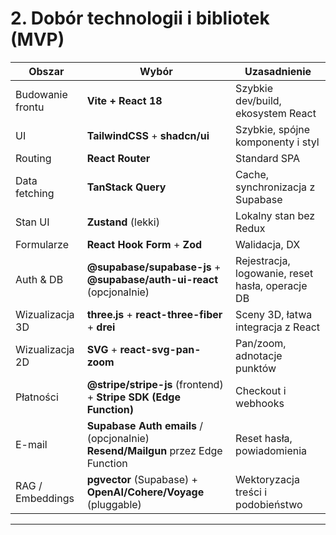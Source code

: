 # 2. Dobór technologii i bibliotek (MVP)

| Obszar | Wybór | Uzasadnienie |
|---|---|---|
| Budowanie frontu | **Vite + React 18** | Szybkie dev/build, ekosystem React |
| UI | **TailwindCSS** + **shadcn/ui** | Szybkie, spójne komponenty i styl |
| Routing | **React Router** | Standard SPA |
| Data fetching | **TanStack Query** | Cache, synchronizacja z Supabase |
| Stan UI | **Zustand** (lekki) | Lokalny stan bez Redux |
| Formularze | **React Hook Form** + **Zod** | Walidacja, DX |
| Auth & DB | **@supabase/supabase-js** + **@supabase/auth-ui-react** (opcjonalnie) | Rejestracja, logowanie, reset hasła, operacje DB |
| Wizualizacja 3D | **three.js** + **react-three-fiber** + **drei** | Sceny 3D, łatwa integracja z React |
| Wizualizacja 2D | **SVG** + **react-svg-pan-zoom** | Pan/zoom, adnotacje punktów |
| Płatności | **@stripe/stripe-js** (frontend) + **Stripe SDK (Edge Function)** | Checkout i webhooks |
| E-mail | **Supabase Auth emails** / (opcjonalnie) **Resend/Mailgun** przez Edge Function | Reset hasła, powiadomienia |
| RAG / Embeddings | **pgvector** (Supabase) + **OpenAI/Cohere/Voyage** (pluggable) | Wektoryzacja treści i podobieństwo |

---
